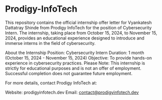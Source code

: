 # Prodigy-InfoTech
This repository contains the official internship offer letter for Vyankatesh Dattatray Shinde from Prodigy InfoTech for the position of Cybersecurity Intern. The internship, taking place from October 15, 2024, to November 15, 2024, provides an educational experience designed to introduce and immerse interns in the field of cybersecurity.

About the Internship
Position: Cybersecurity Intern
Duration: 1 month (October 15, 2024 - November 15, 2024)
Objective: To provide hands-on experience in cybersecurity practices.
Please Note: This internship is strictly for educational purposes and is not an offer of employment. Successful completion does not guarantee future employment.

For more details, contact Prodigy InfoTech at:

Website: prodigyinfotech.dev
Email: contact@prodigyinfotech.dev
